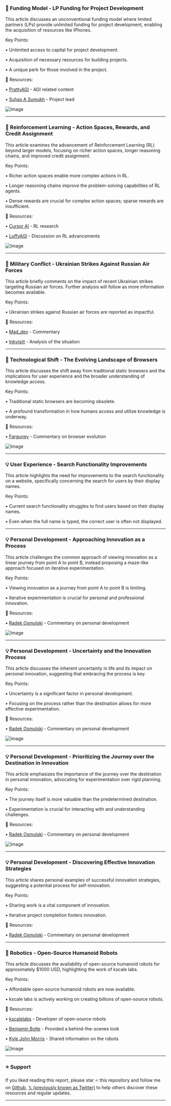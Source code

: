 ### 🤖 Funding Model -  LP Funding for Project Development

This article discusses an unconventional funding model where limited partners (LPs) provide unlimited funding for project development, enabling the acquisition of resources like iPhones.

Key Points:

• Unlimited access to capital for project development.


• Acquisition of necessary resources for building projects.


• A unique perk for those involved in the project.



🔗 Resources:

• [PrattyAGI](https://x.com/pratty_agi) -  AGI related content

• [Suhas A Sumukh](https://x.com/suhasasumukh) -  Project lead

![Image](https://pbs.twimg.com/media/GsbdTWAaIAAfLI3?format=jpg&name=small)


---

### 🤖 Reinforcement Learning -  Action Spaces, Rewards, and Credit Assignment

This article examines the advancement of Reinforcement Learning (RL) beyond larger models, focusing on richer action spaces, longer reasoning chains, and improved credit assignment.

Key Points:

• Richer action spaces enable more complex actions in RL.


• Longer reasoning chains improve the problem-solving capabilities of RL agents.


• Dense rewards are crucial for complex action spaces; sparse rewards are insufficient.



🔗 Resources:

• [Cursor AI](https://x.com/cursor_ai) -  RL research

• [LuffyAGI](https://x.com/luffy_agi) -  Discussion on RL advancements

![Image](https://pbs.twimg.com/amplify_video_thumb/1929394079319941120/img/PTFeJpZg9EOCt8_W.jpg)


---

### 🤖 Military Conflict - Ukrainian Strikes Against Russian Air Forces

This article briefly comments on the impact of recent Ukrainian strikes targeting Russian air forces.  Further analysis will follow as more information becomes available.

Key Points:

• Ukrainian strikes against Russian air forces are reported as impactful.



🔗 Resources:

• [Mad_dev](https://x.com/Mad_dev) -  Commentary

• [Inkvisiit](https://x.com/Inkvisiit) -  Analysis of the situation


---

### 🚀 Technological Shift -  The Evolving Landscape of Browsers

This article discusses the shift away from traditional static browsers and the implications for user experience and the broader understanding of knowledge access.

Key Points:

• Traditional static browsers are becoming obsolete.


• A profound transformation in how humans access and utilize knowledge is underway.



🔗 Resources:

• [Farguney](https://x.com/farguney) -  Commentary on browser evolution

![Image](https://pbs.twimg.com/media/GsYK85qWwAAzlaA?format=jpg&name=small)


---

### 💡 User Experience - Search Functionality Improvements

This article highlights the need for improvements to the search functionality on a website, specifically concerning the search for users by their display names.

Key Points:

• Current search functionality struggles to find users based on their display names.


• Even when the full name is typed, the correct user is often not displayed.



---

### 💡 Personal Development -  Approaching Innovation as a Process

This article challenges the common approach of viewing innovation as a linear journey from point A to point B, instead proposing a maze-like approach focused on iterative experimentation.

Key Points:

• Viewing innovation as a journey from point A to point B is limiting.


• Iterative experimentation is crucial for personal and professional innovation.



🔗 Resources:

• [Radek Osmulski](https://x.com/radekosmulski) -  Commentary on personal development

![Image](https://pbs.twimg.com/media/GsVeeiSbYAAR_IQ?format=png&name=small)


---

### 💡 Personal Development - Uncertainty and the Innovation Process

This article discusses the inherent uncertainty in life and its impact on personal innovation, suggesting that embracing the process is key.

Key Points:

•  Uncertainty is a significant factor in personal development.


•  Focusing on the process rather than the destination allows for more effective experimentation.



🔗 Resources:

• [Radek Osmulski](https://x.com/radekosmulski) -  Commentary on personal development

![Image](https://pbs.twimg.com/media/GsVen_NaMAABfer?format=png&name=small)


---

### 💡 Personal Development -  Prioritizing the Journey over the Destination in Innovation

This article emphasizes the importance of the journey over the destination in personal innovation, advocating for experimentation over rigid planning.

Key Points:

• The journey itself is more valuable than the predetermined destination.


• Experimentation is crucial for interacting with and understanding challenges.



🔗 Resources:

• [Radek Osmulski](https://x.com/radekosmulski) -  Commentary on personal development

![Image](https://pbs.twimg.com/media/GsVeo8XaMAEKnkV?format=jpg&name=small)


---

### 💡 Personal Development -  Discovering Effective Innovation Strategies

This article shares personal examples of successful innovation strategies, suggesting a potential process for self-innovation.

Key Points:

•  Sharing work is a vital component of innovation.


•  Iterative project completion fosters innovation.



🔗 Resources:

• [Radek Osmulski](https://x.com/radekosmulski) -  Commentary on personal development


---

### 🚀 Robotics -  Open-Source Humanoid Robots

This article discusses the availability of open-source humanoid robots for approximately $1000 USD, highlighting the work of kscale labs.

Key Points:

•  Affordable open-source humanoid robots are now available.


•  kscale labs is actively working on creating billions of open-source robots.



🔗 Resources:

• [kscalelabs](https://x.com/kscalelabs) -  Developer of open-source robots

• [Benjamin Bolte](https://x.com/benjamin_bolte) -  Provided a behind-the-scenes look

• [Kyle John Morris](https://x.com/kylejohnmorris) -  Shared information on the robots

![Image](https://pbs.twimg.com/amplify_video_thumb/1928947605012447232/img/z79tBSJ872YzrfTi.jpg)


---

### ⭐️ Support

If you liked reading this report, please star ⭐️ this repository and follow me on [Github](https://github.com/Drix10), [𝕏 (previously known as Twitter)](https://x.com/DRIX_10_) to help others discover these resources and regular updates.

---